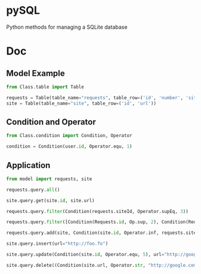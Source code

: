 # pySQL
Python methods for managing a SQLite database

# Doc

## Model Example
```python
from Class.table import Table

requests = Table(table_name="requests", table_row=('id', 'number', 'siteId', 'date'))
site = Table(table_name="site", table_row=('id', 'url'))
```

## Condition and Operator
```python
from Class.condition import Condition, Operator

condition = Condition(user.id, Operator.equ, 1)
```

## Application
```python
from model import requests, site

requests.query.all()

site.query.get(site.id, site.url)

requests.query.filter(Condition(requests.siteId, Operator.supEq, 3))

requests.query.filter([Condition(Requests.id, Op.sup, 2), Condition(Requests.id, Op.inf, 10)])

requests.query.add(site, Condition(site.id, Operator.inf, requests.siteId))

site.query.insert(url="http://foo.fo")

site.query.update(Condition(site.id, Operator.equ, 5), url="http://google.com")

site.query.delete((Condition(site.url, Operator.str, "http://google.com"), commit=True)
```